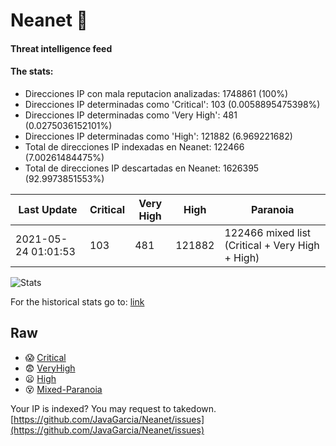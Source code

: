 # Neanet :hocho:
#### Threat intelligence feed
#### The stats:

- Direcciones IP con mala reputacion analizadas: 1748861 (100%)
- Direcciones IP determinadas como 'Critical':  103 (0.0058895475398%)
- Direcciones IP determinadas como 'Very High':  481 (0.0275036152101%)
- Direcciones IP determinadas como 'High':  121882 (6.969221682)
- Total de direcciones IP indexadas en Neanet:  122466 (7.00261484475%)
- Total de direcciones IP descartadas en Neanet:  1626395 (92.9973851553%)

| Last Update | Critical | Very High | High | Paranoia |
| --- | --- | --- | --- | --- |
| 2021-05-24 01:01:53 | 103 | 481 | 121882 | 122466 mixed list (Critical + Very High + High)|

![Stats](https://docs.google.com/spreadsheets/d/e/2PACX-1vSnaNMIXVabIpDJjufMlzH7poXnshF3mgd8Is1g9ytUEzVsP5my4Trn8f-xkoLLQ38xpL3HtmUexLo6/pubchart?oid=501124687&format=image)

For the historical stats go to: [link](/stats.csv)
## Raw
- :scream: [Critical](https://raw.githubusercontent.com/JavaGarcia/Neanet/master/blacklists/neanet_critical.txt)
- :fearful: [VeryHigh](https://raw.githubusercontent.com/JavaGarcia/Neanet/master/blacklists/neanet_veryHigh.txtt)
- :frowning: [High](https://raw.githubusercontent.com/JavaGarcia/Neanet/master/blacklists/neanet_high.txt)
- :dizzy_face: [Mixed-Paranoia](https://raw.githubusercontent.com/JavaGarcia/Neanet/master/blacklists/neanet_all.txt)


Your IP is indexed? You may request to takedown. [https://github.com/JavaGarcia/Neanet/issues](https://github.com/JavaGarcia/Neanet/issues)












































































































































































































































































































































































































































































































































































































































































































































































































































































































































































































































































































































































































































































































































































































































































































































































































































































































































































































































































































































































































































































































































































































































































































































































































































































































































































































































































































































































































































































































































































































































































































































































































































































































































































































































































































































































































































































































































































































































































































































































































































































































































































































































































































































































































































































































































































































































































































































































































































































































































































































































































































































































































































































































































































































































































































































































































































































































































































































































































































































































































































































































































































































































































































































































































































































































































































































































































































































































